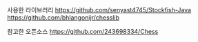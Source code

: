 사용한 라이브러리
https://github.com/senyast4745/Stockfish-Java
https://github.com/bhlangonijr/chesslib

참고한 오픈소스
https://github.com/243698334/Chess
